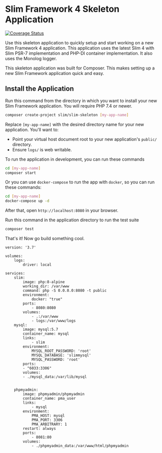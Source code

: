 # Slim Framework 4 Skeleton Application

[![Coverage Status](https://coveralls.io/repos/github/slimphp/Slim-Skeleton/badge.svg?branch=master)](https://coveralls.io/github/slimphp/Slim-Skeleton?branch=master)

Use this skeleton application to quickly setup and start working on a new Slim Framework 4 application. This application uses the latest Slim 4 with Slim PSR-7 implementation and PHP-DI container implementation. It also uses the Monolog logger.

This skeleton application was built for Composer. This makes setting up a new Slim Framework application quick and easy.

## Install the Application

Run this command from the directory in which you want to install your new Slim Framework application. You will require PHP 7.4 or newer.

```bash
composer create-project slim/slim-skeleton [my-app-name]
```

Replace `[my-app-name]` with the desired directory name for your new application. You'll want to:

* Point your virtual host document root to your new application's `public/` directory.
* Ensure `logs/` is web writable.

To run the application in development, you can run these commands 

```bash
cd [my-app-name]
composer start
```

Or you can use `docker-compose` to run the app with `docker`, so you can run these commands:
```bash
cd [my-app-name]
docker-compose up -d
```
After that, open `http://localhost:8080` in your browser.

Run this command in the application directory to run the test suite

```bash
composer test
```

That's it! Now go build something cool.



````
version: '3.7'

volumes:
    logs:
        driver: local

services:
    slim:
        image: php:8-alpine
        working_dir: /var/www
        command: php -S 0.0.0.0:8080 -t public
        environment:
            docker: "true"
        ports:
            - 8080:8080
        volumes:
            - .:/var/www
            - logs:/var/www/logs
    mysql:
        image: mysql:5.7
        container_name: mysql
        links:
            - slim
        environment:
            MYSQL_ROOT_PASSWORD: 'root'
            MYSQL_DATABASE: 'slimmysql'
            MYSQL_PASSWORD: 'root'
        ports:
        - "6033:3306"
        volumes: 
        - ./mysql_data:/var/lib/mysql


    phpmyadmin:
        image: phpmyadmin/phpmyadmin
        container_name: pma_user
        links:
            - mysql
        environment:
            PMA_HOST: mysql
            PMA_PORT: 3306
            PMA_ARBITRARY: 1
        restart: always
        ports:
            - 8081:80
        volumes:
            - ./phpmyadmin_data:/var/www/html/phpmyadmin
````